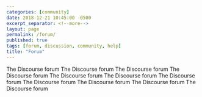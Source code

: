 ```yaml
---
categories: [community]
date: 2018-12-21 10:45:00 -0500
excerpt_separator: <!--more-->
layout: page
permalink: /forum/
published: true
tags: [forum, discussion, community, help]
title: "Forum"
---
```


The Discourse forum
The Discourse forum
The Discourse forum
The Discourse forum
The Discourse forum
The Discourse forum
The Discourse forum
The Discourse forum
The Discourse forum
The Discourse forum
The Discourse forum